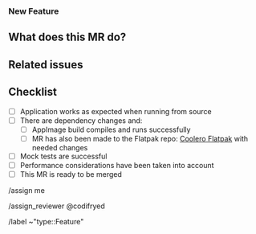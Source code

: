 <!-- 
Please fill out the template below. These HTML comments will not be rendered so there's no need to delete them. 
Do *not* close any issues yourself, we will close things once done/handled accordingly.
For checklists put an x inside the [ ] like this: [x] to mark the checkbox.
The actions at the end of this template will be done automatically once submitted.
-->

### New Feature

## What does this MR do?

<!-- Briefly describe what this MR is about -->

## Related issues

<!-- Link related issues below.  i.e. Resolves #1234 -->

## Checklist

<!-- Put an x inside the [ ] like this: [x] to mark the checkbox. -->

- [ ] Application works as expected when running from source
- [ ] There are dependency changes and:
    - [ ] AppImage build compiles and runs successfully
    - [ ] MR has also been made to the Flatpak repo: [Coolero Flatpak](https://github.com/flathub/org.coolero.Coolero)
      with needed changes
- [ ] Mock tests are successful
- [ ] Performance considerations have been taken into account
- [ ] This MR is ready to be merged

/assign me

/assign_reviewer @codifryed

/label ~"type::Feature"
